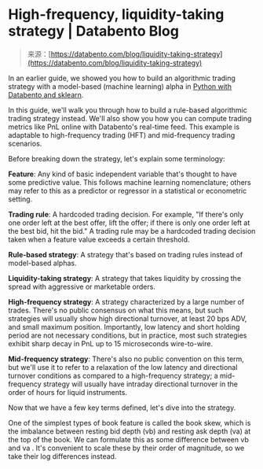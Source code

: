 <!--yml
category: 未分类
date: 2024-05-27 14:59:26
-->

# High-frequency, liquidity-taking strategy | Databento Blog

> 来源：[https://databento.com/blog/liquidity-taking-strategy](https://databento.com/blog/liquidity-taking-strategy)

In an earlier guide, we showed you how to build an algorithmic trading strategy with a model-based (machine learning) alpha in [Python with Databento and sklearn](https://databento.com/blog/hft-sklearn-python).

In this guide, we'll walk you through how to build a rule-based algorithmic trading strategy instead. We'll also show you how you can compute trading metrics like PnL online with Databento's real-time feed. This example is adaptable to high-frequency trading (HFT) and mid-frequency trading scenarios.

Before breaking down the strategy, let's explain some terminology:

**Feature**: Any kind of basic independent variable that's thought to have some predictive value. This follows machine learning nomenclature; others may refer to this as a predictor or regressor in a statistical or econometric setting.

**Trading rule**: A hardcoded trading decision. For example, "If there's only one order left at the best offer, lift the offer; if there is only one order left at the best bid, hit the bid." A trading rule may be a hardcoded trading decision taken when a feature value exceeds a certain threshold.

**Rule-based strategy**: A strategy that's based on trading rules instead of model-based alphas.

**Liquidity-taking strategy**: A strategy that takes liquidity by crossing the spread with aggressive or marketable orders.

**High-frequency strategy**: A strategy characterized by a large number of trades. There's no public consensus on what this means, but such strategies will usually show high directional turnover, at least 20 bps ADV, and small maximum position. Importantly, low latency and short holding period are not necessary conditions, but in practice, most such strategies exhibit sharp decay in PnL up to 15 microseconds wire-to-wire.

**Mid-frequency strategy**: There's also no public convention on this term, but we'll use it to refer to a relaxation of the low latency and directional turnover conditions as compared to a high-frequency strategy; a mid-frequency strategy will usually have intraday directional turnover in the order of hours for liquid instruments.

Now that we have a few key terms defined, let's dive into the strategy.

<astro-island uid="Z9HpX3" component-url="/marketing-assets/PostHeading._ALulch2.js" component-export="PostHeading" renderer-url="/marketing-assets/client.r4Y8F-6p.js" props="{&quot;depth&quot;:[0,3],&quot;class&quot;:[0,&quot;astro-nenrng47&quot;]}" ssr="" client="only" opts="{&quot;name&quot;:&quot;PostHeading&quot;,&quot;value&quot;:&quot;react&quot;}" await-children=""><template data-astro-template=""></template></astro-island>

One of the simplest types of book feature is called the book skew, which is the imbalance between resting bid depth (vb​) and resting ask depth (va​) at the top of the book. We can formulate this as some difference between vb​ and va​ . It's convenient to scale these by their order of magnitude, so we take their log differences instead.

<astro-island uid="Z2wSff2" component-url="/marketing-assets/PostHeading._ALulch2.js" component-export="PostHeading" renderer-url="/marketing-assets/client.r4Y8F-6p.js" props="{&quot;depth&quot;:[0,4],&quot;class&quot;:[0,&quot;astro-nenrng47&quot;]}" ssr="" client="only" opts="{&quot;name&quot;:&quot;PostHeading&quot;,&quot;value&quot;:&quot;react&quot;}" await-children=""><template data-astro-template=""></template></astro-island>